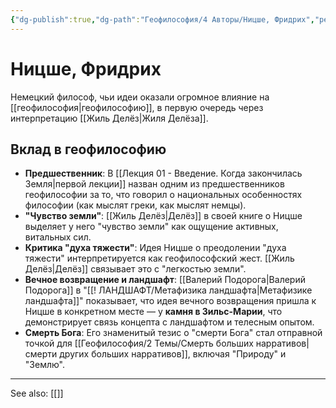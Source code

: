 ```yaml
---
{"dg-publish":true,"dg-path":"Геофилософия/4 Авторы/Ницше, Фридрих","permalink":"/geofilosofiya/4-avtory/niczshe-fridrih/"}
---
```


# Ницше, Фридрих

Немецкий философ, чьи идеи оказали огромное влияние на [[геофилософия\|геофилософию]], в первую очередь через интерпретацию [[Жиль Делёз\|Жиля Делёза]].

## Вклад в геофилософию
- **Предшественник**: В [[Лекция 01 - Введение. Когда закончилась Земля\|первой лекции]] назван одним из предшественников геофилософии за то, что говорил о национальных особенностях философии (как мыслят греки, как мыслят немцы).
- **"Чувство земли"**: [[Жиль Делёз\|Делёз]] в своей книге о Ницше выделяет у него "чувство земли" как ощущение активных, витальных сил.
- **Критика "духа тяжести"**: Идея Ницше о преодолении "духа тяжести" интерпретируется как геофилософский жест. [[Жиль Делёз\|Делёз]] связывает это с "легкостью земли".
- **Вечное возвращение и ландшафт**: [[Валерий Подорога\|Валерий Подорога]] в "[[! ЛАНДШАФТ/Метафизика ландшафта\|Метафизике ландшафта]]" показывает, что идея вечного возвращения пришла к Ницше в конкретном месте — у **камня в Зильс-Марии**, что демонстрирует связь концепта с ландшафтом и телесным опытом.
- **Смерть Бога**: Его знаменитый тезис о "смерти Бога" стал отправной точкой для [[Геофилософия/2 Темы/Смерть больших нарративов\|смерти других больших нарративов]], включая "Природу" и "Землю".






---
See also:
[[]]
